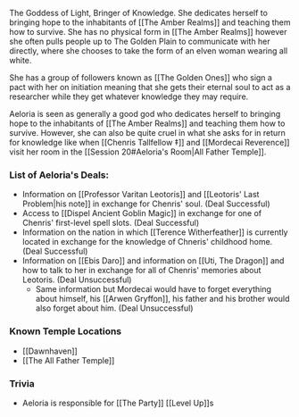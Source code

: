 The Goddess of Light, Bringer of Knowledge. She dedicates herself to bringing hope to the inhabitants of [[The Amber Realms]] and teaching them how to survive. She has no physical form in [[The Amber Realms]] however she often pulls people up to The Golden Plain to communicate with her directly, where she chooses to take the form of an elven woman wearing all white. 

She has a group of followers known as [[The Golden Ones]] who sign a pact with her on initiation meaning that she gets their eternal soul to act as a researcher while they get whatever knowledge they may require.

Aeloria is seen as generally a good god who dedicates herself to bringing hope to the inhabitants of [[The Amber Realms]] and teaching them how to survive. However, she can also be quite cruel in what she asks for in return for knowledge like when [[Chenris Tallfellow ‡]] and [[Mordecai Reverence]] visit her room in the [[Session 20#Aeloria's Room|All Father Temple]].

### List of Aeloria's Deals:
- Information on [[Professor Varitan Leotoris]] and [[Leotoris' Last Problem|his note]] in exchange for Chenris' soul. (Deal Successful)
- Access to [[Dispel Ancient Goblin Magic]] in exchange for one of Chenris' first-level spell slots. (Deal Successful)
- Information on the nation in which [[Terence Witherfeather]] is currently located in exchange for the knowledge of Chneris' childhood home. (Deal Successful)
- Information on [[Ebis Daro]] and information on [[Uti, The Dragon]] and how to talk to her in exchange for all of Chenris' memories about Leotoris. (Deal Unsuccessful)
	- Same information but Mordecai would have to forget everything about himself, his [[Arwen Gryffon]], his father and his brother would also forget about him. (Deal Unsuccessful)

### Known Temple Locations
- [[Dawnhaven]]
- [[The All Father Temple]]

### Trivia 
- Aeloria is responsible for [[The Party]] [[Level Up]]s
